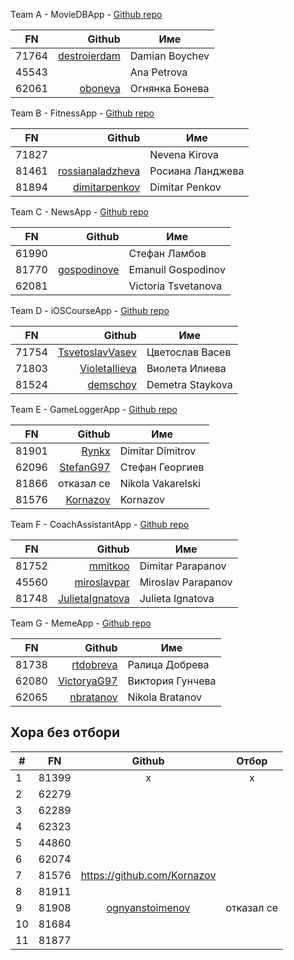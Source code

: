 Team A - MovieDBApp - [Github repo](https://github.com/SwiftFMI/2019_prj_MovieDBApp)

| FN  | Github| Име|
|-----|----:| ---|
|71764|[destroierdam](https://github.com/destroierdam)|Damian Boychev|
|45543||Ana Petrova|
|62061|[oboneva](https://github.com/oboneva)|Огнянка Бонева|

Team B - FitnessApp - [Github repo](https://github.com/SwiftFMI/2019_prj_FitnessApp)

| FN  | Github | Име|
|-----|----:| ---|
|71827|| Nevena Kirova|
|81461|[rossianaladzheva](https://github.com/rossianaladzheva)|Росиана Ланджева|
|81894|[dimitarpenkov](https://github.com/dimitarpenkov)|Dimitar Penkov|

Team C - NewsApp - [Github repo](https://github.com/SwiftFMI/2019_prj_NewsApp)

| FN  | Github | Име|
|-----|----:| ---|
|61990||Стефан Ламбов|
|81770|[gospodinove](https://github.com/gospodinove)|Emanuil Gospodinov|
|62081|| Victoria Tsvetanova |

Team D - iOSCourseApp - [Github repo](https://github.com/SwiftFMI/2019_prj_iOSCourseApp)

| FN  | Github | Име|
|-----|----:| ---|
|71754|[TsvetoslavVasev](https://github.com/TsvetoslavVasev)|Цветослав Васев|
|71803|[VioletaIlieva](https://github.com/VioletaIlieva)|Виолета Илиева|
|81524|[demschoy](https://github.com/demschoy)|Demetra Staykova|


Team E - GameLoggerApp - [Github repo](https://github.com/SwiftFMI/2019_prj_GameLoggerApp)

| FN  | Github | Име|
|-----|----:| ---|
|81901|[Rynkx](https://github.com/Rynkx)|Dimitar Dimitrov|
|62096|[StefanG97](https://github.com/StefanG97)|Стефан Георгиев|
|81866|отказал се |Nikola Vakarelski|
|81576|[Kornazov](https://github.com/Kornazov)|Kornazov|


Team F - CoachAssistantApp - [Github repo](https://github.com/SwiftFMI/2019_prj_CoachAssistantApp)

| FN  | Github | Име|
|-----|----:| ---|
|81752|[mmitkoo](https://github.com/mmitkoo)|Dimitar Parapanov|
|45560|[miroslavpar](https://github.com/miroslavpar)|Miroslav Parapanov|
|81748|[JulietaIgnatova](https://github.com/JulietaIgnatova)|Julieta Ignatova |

Team G - MemeApp - [Github repo](https://github.com/SwiftFMI/2019_prj_MemeApp)

| FN  | Github | Име|
|-----|----:| ---|
|81738|[rtdobreva](https://github.com/rtdobreva)|Ралица Добрева|
|62080|[VictoryaG97](https://github.com/VictoryaG97)|Виктория Гунчева|
|62065|[nbratanov](https://github.com/nbratanov)|Nikola Bratanov|


Хора без отбори
---


|# | FN  | Github | Отбор|
|----|-----|:----:|:---:|
|1|81399| х| х|
|2|62279| | |
|3|62289| | |
|4|62323| | |
|5|44860| | | 
|6|62074| | |
|7|81576| https://github.com/Kornazov| |
|8|81911| | |
|9|81908|[ognyanstoimenov](https://github.com/ognyanstoimenov)| отказал се |
|10|81684| | |
|11|81877| | |
